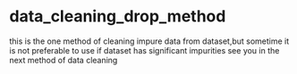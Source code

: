 # data_cleaning_drop_method
this is the one method of cleaning impure data from dataset,but sometime it is not preferable to use if dataset has significant impurities
see you in the next method of data cleaning
